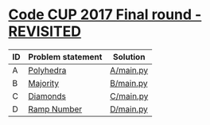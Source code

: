 # [Code CUP 2017 Final round - REVISITED](https://www.e-olymp.com/en/contests/9290)




| ID | Problem statement                                                      | Solution               |
|----|------------------------------------------------------------------------|------------------------|
| A  | [Polyhedra](https://www.e-olymp.com/en/contests/9290/problems/80891)   | [A/main.py](A/main.py) |
| B  | [Majority](https://www.e-olymp.com/en/contests/9290/problems/80892)    | [B/main.py](B/main.py) |
| C  | [Diamonds](https://www.e-olymp.com/en/contests/9290/problems/80893)    | [C/main.py](C/main.py) |
| D  | [Ramp Number](https://www.e-olymp.com/en/contests/9290/problems/80894) | [D/main.py](D/main.py) |

